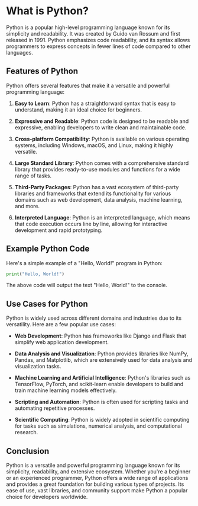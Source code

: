 # What is Python?

Python is a popular high-level programming language known for its simplicity and readability. It was created by Guido van Rossum and first released in 1991. Python emphasizes code readability, and its syntax allows programmers to express concepts in fewer lines of code compared to other languages.

## Features of Python

Python offers several features that make it a versatile and powerful programming language:

1. **Easy to Learn**: Python has a straightforward syntax that is easy to understand, making it an ideal choice for beginners.

2. **Expressive and Readable**: Python code is designed to be readable and expressive, enabling developers to write clean and maintainable code.

3. **Cross-platform Compatibility**: Python is available on various operating systems, including Windows, macOS, and Linux, making it highly versatile.

4. **Large Standard Library**: Python comes with a comprehensive standard library that provides ready-to-use modules and functions for a wide range of tasks.

5. **Third-Party Packages**: Python has a vast ecosystem of third-party libraries and frameworks that extend its functionality for various domains such as web development, data analysis, machine learning, and more.

6. **Interpreted Language**: Python is an interpreted language, which means that code execution occurs line by line, allowing for interactive development and rapid prototyping.

## Example Python Code

Here's a simple example of a "Hello, World!" program in Python:

```python
print("Hello, World!")
```

The above code will output the text "Hello, World!" to the console.

## Use Cases for Python

Python is widely used across different domains and industries due to its versatility. Here are a few popular use cases:

- **Web Development**: Python has frameworks like Django and Flask that simplify web application development.

- **Data Analysis and Visualization**: Python provides libraries like NumPy, Pandas, and Matplotlib, which are extensively used for data analysis and visualization tasks.

- **Machine Learning and Artificial Intelligence**: Python's libraries such as TensorFlow, PyTorch, and scikit-learn enable developers to build and train machine learning models effectively.

- **Scripting and Automation**: Python is often used for scripting tasks and automating repetitive processes.

- **Scientific Computing**: Python is widely adopted in scientific computing for tasks such as simulations, numerical analysis, and computational research.

## Conclusion

Python is a versatile and powerful programming language known for its simplicity, readability, and extensive ecosystem. Whether you're a beginner or an experienced programmer, Python offers a wide range of applications and provides a great foundation for building various types of projects. Its ease of use, vast libraries, and community support make Python a popular choice for developers worldwide.
